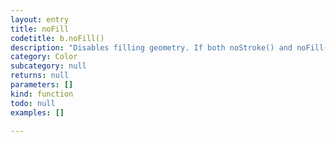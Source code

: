 ```yaml
---
layout: entry
title: noFill
codetitle: b.noFill()
description: "Disables filling geometry. If both noStroke() and noFill() are called,\nnewly drawn shapes will be invisible."
category: Color
subcategory: null
returns: null
parameters: []
kind: function
todo: null
examples: []

---
```


